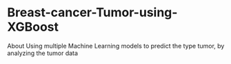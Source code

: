 # Breast-cancer-Tumor-using-XGBoost
About Using multiple Machine Learning models to predict the type tumor, by analyzing the tumor data

